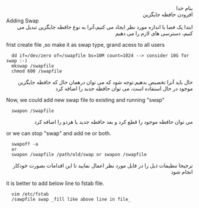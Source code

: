 <div dir='rtl' align='right'>بنام خدا</div>
<div dir='rtl' align='right'></div>

<div dir='rtl' align='right'>افزودن حافظه جایگزین</div>
Adding Swap 

<div dir='rtl' align='right'>ابتدا یک فضا با اندازه مورد نظر ایجاد می کنیم،آنرا به نوع حافظه جایگزین تبدیل می کنیم، دسترسی های لازم را می دهیم</div>

frist create file ,so make it as swap type, grand acess to all users
```vim
  dd if=/dev/zero of=/swapfile bs=10M count=1024 --> consider 10G for swap :-)
  mkswap /swapfile
  chmod 600 /swapfile
```
<div dir='rtl' align='right'>حال باید آنرا تخصیص بدهیم.توجه شود که می توان درهمان حال که حافظه جایگزین موجود در حال استفاده است، می توان حافظه جدید را اضافه کرد</div>

Now, we could add new swap file to existing and running "swap"
```vim
  swapon /swapfile
```
<div dir='rtl' align='right'>می توان حافظه موجود را قطع کرد و بعد حافظه جدید یا هردو را اضافه کرد</div>

or we can stop "swap" and add ne or both.
```vim
  swapoff -a
  or
  swapon /swapfile /path/old/swap or swapon /swapfile
```
<div dir='rtl' align='right'>ترجیحا تنظیمات ذیل را در فایل مورد نظر اعمال نمایید تا این اقدامات بصورت خودکار انجام شود</div>

it is better to add below line to fstab file.
```vim
  vim /etc/fstab
  /sawpfile swap _fill like above line in file_
```

